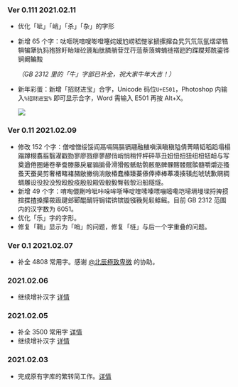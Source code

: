 ### Ver 0.111 2021.02.11

- 优化「呲」「峭」「杀」「杂」的字形

- 新增 65 个字：呔咂咣喑嗖嘭噔噻姹嫒尥崂嵇憷挲搋摞撺旮旯氕氘氚氩熠牮牿犋犏犟犰犸狍狳盱眙矬砼篪籼肽膦艄苷茳荇菹萘蒗蜱蝻裢褡趔趵蹀躞郏酰鎏铧锏阚鳊黢

  *（GB 2312 里的「牛」字部已补全，祝大家牛年大吉！）*

- 新年彩蛋：新增「招财进宝」合字，Unicode 码位`U+E501`，Photoshop 内输入`%招财进宝%` 即可显示合字，Word 需输入 E501 再按 Alt+X。

  ![](https://raw.githubusercontent.com/lxgw/LxgwWenKai/main/image/zcjb.png)

### Ver 0.11 2021.02.09

- 修改 152 个字：僧噌憎绥馁阎鬲嗝隔膈镉翮融稙嗔滇瞋稹隘倩菁睛韬稻蹈塌榻蹋蹲栩翥翦翳濯戳勠寥廖戮瘳蓼醪俏峭悄稍怦枰砰苹丑妞忸扭狃纽杻钮衄与写奠遒倦圈蜷卷拳誊滕藤戾雇骟掮骨滑猾骰骶骷鹘骸骼髀髁髂髅髋髌髓嚼爝迩搔蚤天蚕昊剪奢楮睹褚赭敝撇徜淌敞椿蠢榛臻蓁傣俸捧棒菶凑揍辏彪唬琥歉赒稠蜩雕设役投没殁殴股疫殷般殿毁骰毅臀毂彀沿船隧燧。
- 新增 49 个字：唷啕儇劂呤呲咔哚哞哳唪啶喹嗉嗪嘌嘣嘧嘞垲埽塥墁墚捋捭掼揎揲揸搡攥莜趿踺郐郾醌醑锊锔锘锛镔镟镪鞔髡鬏鲦鳐。目前 GB 2312 范围内的汉字数为 6051。
- 优化「乐」字的字形。
- 修复「鞘」显示为「哨」的问题，修复「梿」与后一个字重叠的问题。

### Ver 0.1 2021.02.07

- 补全 4808 常用字。感谢 [@北辰極致卑微](https://weibo.com/u/5327681980?) 的协助。

### 2021.02.06

- 继续增补汉字 [详情](https://github.com/lxgw/LxgwWenKai/blob/main/glyphs_txt/20210206.txt)

### 2021.02.05

+ 补全 3500 常用字 [详情](https://github.com/lxgw/LxgwWenKai/blob/main/glyphs_txt/20210204.txt)
+ 继续增补汉字 [详情](https://github.com/lxgw/LxgwWenKai/blob/main/glyphs_txt/20210205.txt)

### 2021.02.03

- 完成原有字库的繁转简工作。[详情](https://github.com/lxgw/LxgwWenKai/blob/main/glyphs_txt/20210203.txt)

